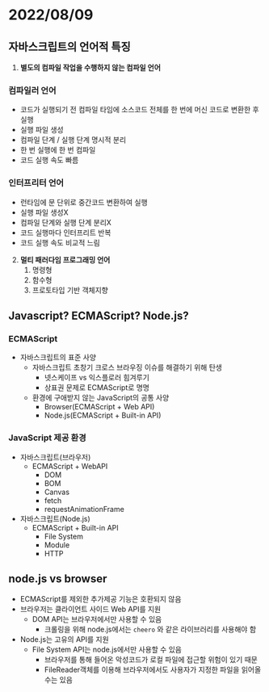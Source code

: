 # 2022/08/09

## 자바스크립트의 언어적 특징

1. **별도의 컴파일 작업을 수행하지 않는 컴파일 언어**

### 컴파일러 언어

- 코드가 실행되기 전 컴파일 타임에 소스코드 전체를 한 번에 머신 코드로 변환한 후 실행
- 실행 파일 생성
- 컴파일 단계 / 실행 단계 명시적 분리
- 한 번 실행에 한 번 컴파일
- 코드 실행 속도 빠름

### 인터프리터 언어

- 런타임에 문 단위로 중간코드 변환하여 실행
- 실행 파일 생성X
- 컴파일 단계와 실행 단계 분리X
- 코드 실행마다 인터프리트 반복
- 코드 실행 속도 비교적 느림

2. **멀티 패러다임 프로그래밍 언어**
    1. 명령형
    2. 함수형
    3. 프로토타입 기반 객체지향

## Javascript? ECMAScript? Node.js?

### ECMAScript

- 자바스크립트의 표준 사양
    - 자바스크립트 초창기 크로스 브라우징 이슈를 해결하기 위해 탄생
        - 넷스케이프 vs 익스플로러 힘겨루기
        - 상표권 문제로 ECMAScript로 명명
    - 환경에 구애받지 않는 JavaScript의 공통 사양
      - Browser(ECMAScript + Web API)
      - Node.js(ECMAScript + Built-in API)

### JavaScript 제공 환경

  - 자바스크립트(브라우저)
      - ECMAScript + WebAPI
          - DOM
          - BOM
          - Canvas
          - fetch
          - requestAnimationFrame
  - 자바스크립트(Node.js)
      - ECMAScript + Built-in API
          - File System
          - Module
          - HTTP
 

## node.js vs browser

- ECMAScript를 제외한 추가제공 기능은 호환되지 않음
- 브라우저는 클라이언트 사이드 Web API를 지원
    - DOM API는 브라우저에서만 사용할 수 있음
        - 크롤링을 위해 node.js에서는 `cheero` 와 같은 라이브러리를 사용해야 함
- Node.js는 고유의 API를 지원
    - File System API는 node.js에서만 사용할 수 있음
        - 브라우저를 통해 들어온 악성코드가 로컬 파일에 접근할 위험이 있기 때문
        - FileReader객체를 이용해 브라우저에서도 사용자가 지정한 파일을 읽어올 수는 있음
